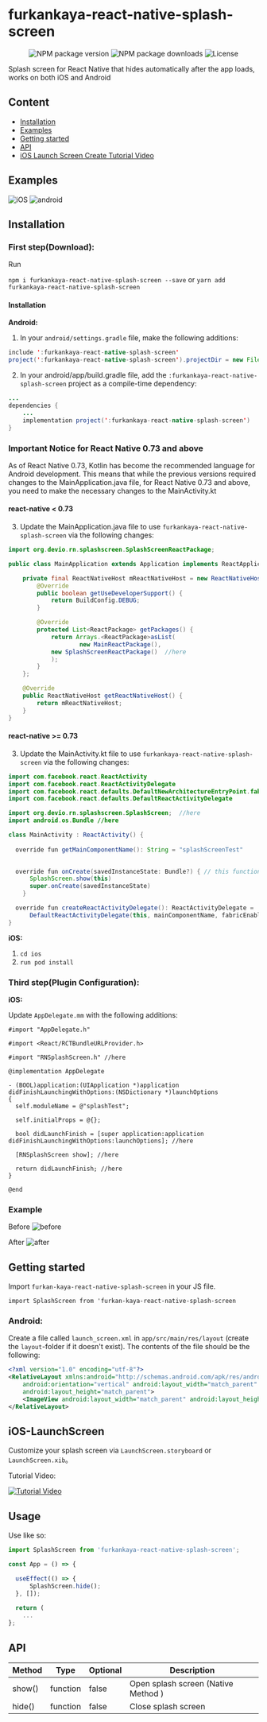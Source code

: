 # furkankaya-react-native-splash-screen


<p align="center" >
  <img alt="NPM package version" src="https://img.shields.io/npm/v/furkankaya-react-native-splash-screen?style=for-the-badge">

  <img alt="NPM package downloads" src="https://img.shields.io/npm/dt/furkankaya-react-native-splash-screen?style=for-the-badge">
 
  <img alt="License" src="https://img.shields.io/badge/license-MIT-blue.svg?style=for-the-badge" />
</p>

Splash screen for React Native that hides automatically after the app loads, works on both iOS and Android

## Content

- [Installation](#installation)
- [Examples](#examples)
- [Getting started](#getting-started)
- [API](#api)
- [iOS Launch Screen Create Tutorial Video](#iOS-LaunchScreen)


## Examples  
![iOS](https://github.com/FurkanKayaDev/react-native-splash-screen/assets/103508575/5eecfcff-dfa8-45f2-ae22-8eae0ad618e8)
![android](https://github.com/FurkanKayaDev/react-native-splash-screen/assets/103508575/813a9825-c4f5-406d-b9c3-5828416f2cf3)


## Installation

### First step(Download):
Run 

`npm i furkankaya-react-native-splash-screen --save` 
or
`yarn add furkankaya-react-native-splash-screen` 
#### Installation  

**Android:**

1. In your `android/settings.gradle` file, make the following additions:
```java
include ':furkankaya-react-native-splash-screen'   
project(':furkankaya-react-native-splash-screen').projectDir = new File(rootProject.projectDir, '../node_modules/furkankaya-react-native-splash-screen/android')
```

2. In your android/app/build.gradle file, add the `:furkankaya-react-native-splash-screen` project as a compile-time dependency:

```java
...
dependencies {
    ...
    implementation project(':furkankaya-react-native-splash-screen')
}
```

### Important Notice for React Native 0.73 and above
As of React Native 0.73, Kotlin has become the recommended language for Android development. This means that while the previous versions required changes to the MainApplication.java file, for React Native 0.73 and above, you need to make the necessary changes to the MainActivity.kt

#### react-native < 0.73 

3. Update the MainApplication.java file to use `furkankaya-react-native-splash-screen` via the following changes:


```java
import org.devio.rn.splashscreen.SplashScreenReactPackage; 

public class MainApplication extends Application implements ReactApplication {

    private final ReactNativeHost mReactNativeHost = new ReactNativeHost(this) {
        @Override
        public boolean getUseDeveloperSupport() {
            return BuildConfig.DEBUG;
        }

        @Override
        protected List<ReactPackage> getPackages() {
            return Arrays.<ReactPackage>asList(
                    new MainReactPackage(),
            new SplashScreenReactPackage()  //here
            );
        }
    };

    @Override
    public ReactNativeHost getReactNativeHost() {
        return mReactNativeHost;
    }
}
```

#### react-native >= 0.73

3. Update the MainActivity.kt file to use `furkankaya-react-native-splash-screen` via the following changes:

```java
import com.facebook.react.ReactActivity
import com.facebook.react.ReactActivityDelegate
import com.facebook.react.defaults.DefaultNewArchitectureEntryPoint.fabricEnabled
import com.facebook.react.defaults.DefaultReactActivityDelegate

import org.devio.rn.splashscreen.SplashScreen;  //here
import android.os.Bundle //here

class MainActivity : ReactActivity() {
 
  override fun getMainComponentName(): String = "splashScreenTest"

 
  override fun onCreate(savedInstanceState: Bundle?) { // this function 
      SplashScreen.show(this) 
      super.onCreate(savedInstanceState)
    }

  override fun createReactActivityDelegate(): ReactActivityDelegate =
      DefaultReactActivityDelegate(this, mainComponentName, fabricEnabled)
}

```

**iOS:**

1. `cd ios`
2. `run pod install`
 


### Third step(Plugin Configuration):

**iOS:**

Update `AppDelegate.mm` with the following additions:


```obj-c
#import "AppDelegate.h"

#import <React/RCTBundleURLProvider.h> 

#import "RNSplashScreen.h" //here

@implementation AppDelegate

- (BOOL)application:(UIApplication *)application didFinishLaunchingWithOptions:(NSDictionary *)launchOptions
{
  self.moduleName = @"splashTest";

  self.initialProps = @{};
  
  bool didLaunchFinish = [super application:application didFinishLaunchingWithOptions:launchOptions]; //here

  [RNSplashScreen show]; //here
  
  return didLaunchFinish; //here
}

@end

```

### Example

Before
![before](https://github.com/FurkanKayaDev/react-native-splash-screen/assets/103508575/2a4c1afc-3f6a-4943-98b4-76453912640f)


After
![after](https://github.com/FurkanKayaDev/react-native-splash-screen/assets/103508575/0ec8a935-feb6-4d07-aebf-b3a1d80bbbfe)


## Getting started  

Import `furkan-kaya-react-native-splash-screen` in your JS file.

`import SplashScreen from 'furkan-kaya-react-native-splash-screen`    

### Android:

Create a file called `launch_screen.xml` in `app/src/main/res/layout` (create the `layout`-folder if it doesn't exist). The contents of the file should be the following:

```xml
<?xml version="1.0" encoding="utf-8"?>
<RelativeLayout xmlns:android="http://schemas.android.com/apk/res/android"
    android:orientation="vertical" android:layout_width="match_parent"
    android:layout_height="match_parent">
    <ImageView android:layout_width="match_parent" android:layout_height="match_parent" android:src="@drawable/launch_screen" android:scaleType="centerCrop" />
</RelativeLayout>
```

## iOS-LaunchScreen

Customize your splash screen via `LaunchScreen.storyboard` or `LaunchScreen.xib`。

Tutorial Video:



[![Tutorial Video](https://github.com/FurkanKayaDev/react-native-splash-screen/assets/103508575/07d2ac52-cd56-447b-9ebf-719fa8605cf3)](https://github.com/FurkanKayaDev/react-native-splash-screen/assets/103508575/07d2ac52-cd56-447b-9ebf-719fa8605cf3)



## Usage

Use like so:

```javascript
import SplashScreen from 'furkankaya-react-native-splash-screen';

const App = () => {

  useEffect(() => {
      SplashScreen.hide();
  }, []);
  
  return (
    ...
};
```

## API


| Method | Type     | Optional | Description                         |
|--------|----------|----------|-------------------------------------|
| show() | function | false    | Open splash screen (Native Method ) |
| hide() | function | false    | Close splash screen                 |


